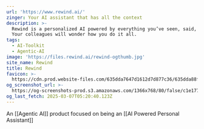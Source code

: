```yaml
---
url: 'https://www.rewind.ai/'
zinger: Your AI assistant that has all the context
description: >-
  Rewind is a personalized AI powered by everything you’ve seen, said, or heard.
  Your colleagues will wonder how you do it all.
tags:
  - AI-Toolkit
  - Agentic-AI
image: 'https://files.rewind.ai/rewind-ogthumb.jpg'
site_name: Rewind
title: Rewind
favicon: >-
  https://cdn.prod.website-files.com/635dda7647d1612d7d877c36/635dda88f95dcc46102a401e_Favicon.png
og_screenshot_url: >-
  https://og-screenshots-prod.s3.amazonaws.com/1366x768/80/false/c1e177c654aacd0bbacea62442b9804852f1d01e65c7996696162ffca5a1c365.jpeg
og_last_fetch: 2025-03-07T05:20:40.123Z
---
```

An [[Agentic AI]] product focused on being an [[AI Powered Personal Assistant]]

